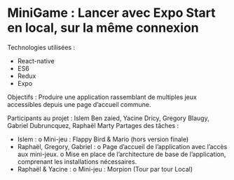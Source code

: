 # MiniGame : Lancer avec Expo Start en local, sur la même connexion 


Technologies utilisées : 
-	React-native
-	ES6
-	Redux 
-	Expo

Objectifs : 
Produire une application rassemblant de multiples jeux accessibles depuis une page d’accueil commune.


Participants au projet :
Islem Ben zaied, Yacine Dricy, Gregory Blaugy, Gabriel Dubruncquez, Raphaël Marty
Partages des tâches : 

-	Islem : 
o	Mini-jeu : Flappy Bird & Mario (hors version finale)
-	Raphaël, Gregory, Gabriel : 
o	Page d’accueil de l’application avec l’accès aux mini-jeux.
o	Mise en place de l’architecture de base de l’application, comprenant les installations nécessaires.
-	Raphaël & Yacine : 
o	Mini-jeu : Morpion (Tour par tour Local)  
